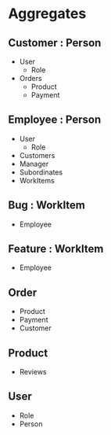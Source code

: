 ﻿# Aggregates

## Customer : Person

- User
	- Role
- Orders
	- Product
	- Payment

## Employee : Person

- User
	- Role
- Customers
- Manager
- Subordinates
- WorkItems

## Bug : WorkItem

- Employee

## Feature : WorkItem

- Employee

## Order 

- Product
- Payment
- Customer

## Product 

- Reviews

## User

- Role
- Person